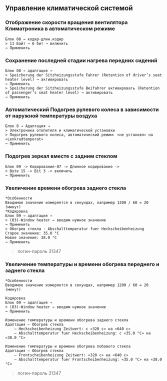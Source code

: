 ## Управление климатической системой

### Отображение скорости вращения вентилятора Климатроника в автоматическом режиме

	Блок 08 → кодир-длин.кодир
	> 11 Байт → 6 бит → включить
	→ Применить

### Сохранение последней стадии нагрева передних сидений

	Блок 08 → адаптация → 
	> Speicherung der Sitzheizungsstufe Fahrer (Retention of driver’s seat heater level) → активировать 
	→ Применить
	> Speicherung der Sitzheizungsstufe Beifahrer активировать (Retention of passenger’s seat heater level) → активировать
	→ Применить
	
### Автоматический Подогрев рулевого колеса в зависимости от наружной температуры воздуха

    Блок 8 → Адаптация →
    > Электроника отопителя и климатической установки
    > Подогрев рулевого колеса, автоматический режим: «не установл» на «Lenkradtemperat»
	→ Применить

### Подогрев зеркал вместе с задним стеклом

	Блок 09 -> Кодирование-07 -> Длинное кодирование -> 
	> Byte 15 -> Bit 3 -> включить
	→ Применить

### Увеличение времени обогрева заднего стекла

	*Особенности
	Вводимое значение измеряется в секундах, например 1200 / 60 = 20 (минут)
	*Кодировка
	Блок 09 → адаптация →
	> (03)-Window heater → вводим нужное значение 
	→ Применить
	> Обогрев стекла - Abschalttemperatur fuer Heckscheibenheizung
	Старое значение: 35.0 °C
	Новое значение: 38.0 °C
	→ Применить

> логин-пароль 31347

### Увеличение температуры и времени обогрева переднего и заднего стекла

	*Особенности
	Вводимое значение измеряется в секундах, например 1200 / 60 = 20 (минут)

	Кодировка
	Блок 09 → адаптация →
	> (03)-Window heater → вводим нужное значение
	→ Применить

	Изменение температуры и времени обогрева заднего стекла
	Aдаптация — Обогрев стекла
		— Heckscheibenheizung Zeitwert: с «320 с» на «640 с»
		— Abschalttemperatur fuer Heckscheibenheizung: с «35.0 °C» на «38.0 °C»
	
	Изменение температуры и времени обогрева лобового стекла
	Aдаптация — Обогрев стекла
		— Frontscheibenheizung Zeitwert: «320 с» на «640 с»
		— Abschalttemperatur fuer Frontscheibenheizung: «35.0 °C» на «38.0 °C»

> логин-пароль 31347